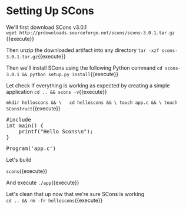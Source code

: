 # Setting Up SCons

We'll first download SCons v3.0.1  
`wget http://prdownloads.sourceforge.net/scons/scons-3.0.1.tar.gz `{{execute}}  
 
 Then unzip the downloaded artifact into any directory
 `tar -xzf scons-3.0.1.tar.gz`{{execute}} 

Then we'll install SCons using the following Python command 
`cd scons-3.0.1 && python setup.py install`{{execute}}

Let check if everything is working as expected  by creating a simple application
`cd .. && scons -v`{{execute}}  

`mkdir helloscons && \  
cd helloscons && \ touch app.c && \ touch SConstruct`{{execute}} 

<pre class="file" data-filename="helloscons/app.c" data-target="replace">
#include <stdio.h> 
int main() {
    printf("Hello Scons\n");
}
</pre>

<pre class="file" data-filename="helloscons/SConstruct" data-target="replace">
Program('app.c')
</pre>
 
Let's build

`scons`{{execute}} 

 
And execute 
`./app`{{execute}}

Let's clean that up now that we're sure SCons is working  
`cd .. && rm -fr helloscons`{{execute}}